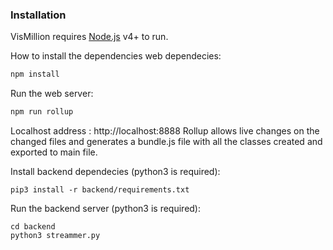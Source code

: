 ### Installation

VisMillion requires [Node.js](https://nodejs.org/) v4+ to run.

How to install the dependencies web dependecies:

```sh
npm install 
```

Run the web server:
```sh
npm run rollup 
```
Localhost address : http://localhost:8888 
Rollup allows live changes on the changed files and generates a bundle.js file with all the classes created and exported to main file.

Install backend dependecies (python3 is required):
```
pip3 install -r backend/requirements.txt
```

Run the backend server (python3 is required):
```
cd backend
python3 streammer.py
```

